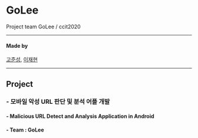 # GoLee
Project team GoLee / ccit2020
* * *
#### Made by 
[고준성](https://github.com/Kogoon), [이재현](https://github.com/JaeHyunL)

* * *
## Project 
### - 모바일 악성 URL 판단 및 분석 어플 개발
#### - Malicious URL Detect and Analysis Application in Android 
#### - Team : GoLee

<!--
#### *DailyScrum*
* 한 일: ...
* 할 일: ...
* 이 슈: ...

> 위와 같이 보고 및 블로그 작성
> 1. Trello 이용해서 팀 내 진행 및 기록
> 2. [Blog](https://edudeveloper.tistory.com/category/%EC%8A%A4%EB%AF%B8%EC%8B%B1%20%ED%94%84%EB%A1%9C%EC%A0%9D%ED%8A%B8) 에다가 매일(평일) 기록.
> 3. (ccit)Slack 이용해서 보고 및 피드백 




* * *
#### Progress
##### 1 Week.. 
||2020-04-27|2020-04-28|2020-04-29|2020-04-30|2020-05-01|
|:--------:|:--------:|:--------:|:--------:|:--------:|:--------:|
|PROGRESS|[#1](https://edudeveloper.tistory.com/72)|[#2](https://edudeveloper.tistory.com/73)|[#3](https://edudeveloper.tistory.com/76)|[#4](https://edudeveloper.tistory.com/85)|*holiday*|

##### 2 Week.. 
||2020-05-04|2020-05-05|2020-05-06|2020-05-07|2020-05-08|2020-05-09|   
|:--------:|:--------:|:--------:|:--------:|:--------:|:--------:|:--------:|
|PROGRESS|[#5](https://edudeveloper.tistory.com/86)|*holiday*|[#6](https://edudeveloper.tistory.com/87)|[#7](https://edudeveloper.tistory.com/89)|[#8](https://edudeveloper.tistory.com/91)|[#9](https://edudeveloper.tistory.com/92)|
-->
